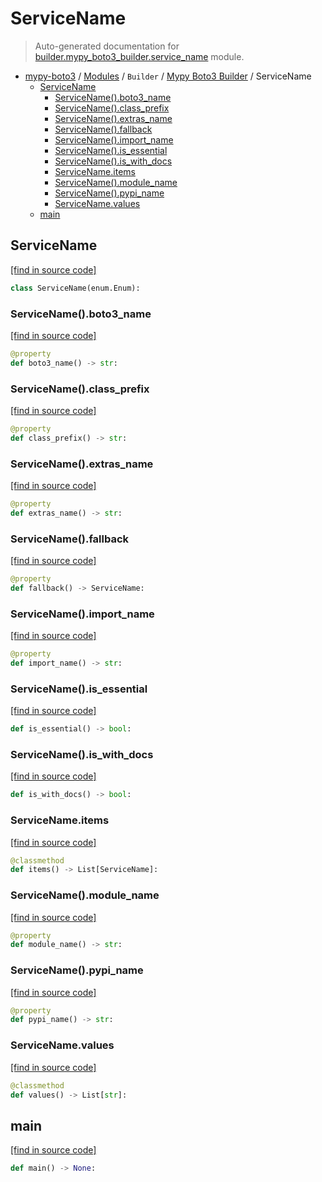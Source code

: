 # ServiceName

> Auto-generated documentation for [builder.mypy_boto3_builder.service_name](https://github.com/vemel/mypy_boto3/blob/master/builder/mypy_boto3_builder/service_name.py) module.

- [mypy-boto3](../../README.md#mypy_boto3) / [Modules](../../MODULES.md#mypy-boto3-modules) / `Builder` / [Mypy Boto3 Builder](index.md#mypy-boto3-builder) / ServiceName
    - [ServiceName](#servicename)
        - [ServiceName().boto3_name](#servicenameboto3_name)
        - [ServiceName().class_prefix](#servicenameclass_prefix)
        - [ServiceName().extras_name](#servicenameextras_name)
        - [ServiceName().fallback](#servicenamefallback)
        - [ServiceName().import_name](#servicenameimport_name)
        - [ServiceName().is_essential](#servicenameis_essential)
        - [ServiceName().is_with_docs](#servicenameis_with_docs)
        - [ServiceName.items](#servicenameitems)
        - [ServiceName().module_name](#servicenamemodule_name)
        - [ServiceName().pypi_name](#servicenamepypi_name)
        - [ServiceName.values](#servicenamevalues)
    - [main](#main)

## ServiceName

[[find in source code]](https://github.com/vemel/mypy_boto3/blob/master/builder/mypy_boto3_builder/service_name.py#L9)

```python
class ServiceName(enum.Enum):
```

### ServiceName().boto3_name

[[find in source code]](https://github.com/vemel/mypy_boto3/blob/master/builder/mypy_boto3_builder/service_name.py#L441)

```python
@property
def boto3_name() -> str:
```

### ServiceName().class_prefix

[[find in source code]](https://github.com/vemel/mypy_boto3/blob/master/builder/mypy_boto3_builder/service_name.py#L445)

```python
@property
def class_prefix() -> str:
```

### ServiceName().extras_name

[[find in source code]](https://github.com/vemel/mypy_boto3/blob/master/builder/mypy_boto3_builder/service_name.py#L409)

```python
@property
def extras_name() -> str:
```

### ServiceName().fallback

[[find in source code]](https://github.com/vemel/mypy_boto3/blob/master/builder/mypy_boto3_builder/service_name.py#L413)

```python
@property
def fallback() -> ServiceName:
```

### ServiceName().import_name

[[find in source code]](https://github.com/vemel/mypy_boto3/blob/master/builder/mypy_boto3_builder/service_name.py#L420)

```python
@property
def import_name() -> str:
```

### ServiceName().is_essential

[[find in source code]](https://github.com/vemel/mypy_boto3/blob/master/builder/mypy_boto3_builder/service_name.py#L428)

```python
def is_essential() -> bool:
```

### ServiceName().is_with_docs

[[find in source code]](https://github.com/vemel/mypy_boto3/blob/master/builder/mypy_boto3_builder/service_name.py#L438)

```python
def is_with_docs() -> bool:
```

### ServiceName.items

[[find in source code]](https://github.com/vemel/mypy_boto3/blob/master/builder/mypy_boto3_builder/service_name.py#L397)

```python
@classmethod
def items() -> List[ServiceName]:
```

### ServiceName().module_name

[[find in source code]](https://github.com/vemel/mypy_boto3/blob/master/builder/mypy_boto3_builder/service_name.py#L405)

```python
@property
def module_name() -> str:
```

### ServiceName().pypi_name

[[find in source code]](https://github.com/vemel/mypy_boto3/blob/master/builder/mypy_boto3_builder/service_name.py#L424)

```python
@property
def pypi_name() -> str:
```

### ServiceName.values

[[find in source code]](https://github.com/vemel/mypy_boto3/blob/master/builder/mypy_boto3_builder/service_name.py#L401)

```python
@classmethod
def values() -> List[str]:
```

## main

[[find in source code]](https://github.com/vemel/mypy_boto3/blob/master/builder/mypy_boto3_builder/service_name.py#L455)

```python
def main() -> None:
```
